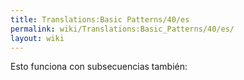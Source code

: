 ```yaml
---
title: Translations:Basic Patterns/40/es
permalink: wiki/Translations:Basic_Patterns/40/es/
layout: wiki
---
```


Esto funciona con subsecuencias también:
